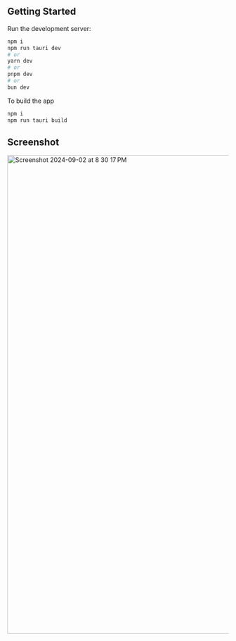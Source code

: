 ## Getting Started


Run the development server:
```bash
npm i
npm run tauri dev
# or
yarn dev
# or
pnpm dev
# or
bun dev
```

To build the app
```bash
npm i
npm run tauri build
```

## Screenshot

<img width="1087" alt="Screenshot 2024-09-02 at 8 30 17 PM" src="https://github.com/user-attachments/assets/4bb54a34-fd9e-46e3-8759-7c0536cb8ea7">
